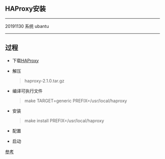 ## HAProxy安装

---
20191130
系统 ubantu

---

## 过程
* 下载[HAProxy](http://www.haproxy.org/)
* 解压
    > haproxy-2.1.0.tar.gz
* 编译可执行文件
    > make TARGET=generic PREFIX=/usr/local/haproxy
* 安装
    > make install PREFIX=/usr/local/haproxy

* 配置

* 启动


[参考](https://blog.csdn.net/wyqlxy/article/details/51861329)